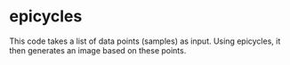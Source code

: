 # epicycles
This code takes a list of data points (samples) as input. Using epicycles, it then generates an image based on these points.
